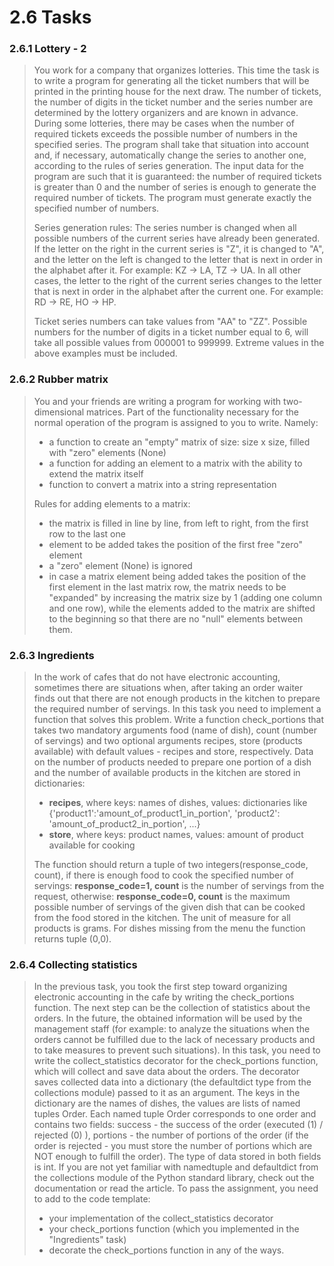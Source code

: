 # 2.6 Tasks

### 2.6.1 Lottery - 2
> You work for a company that organizes lotteries. This time the task is to write a program for generating all the ticket numbers that will be printed in the printing house for the next draw. The number of tickets, the number of digits in the ticket number and the series number are determined by the lottery organizers and are known in advance. During some lotteries, there may be cases when the number of required tickets exceeds the possible number of numbers in the specified series. The program shall take that situation into account and, if necessary, automatically change the series to another one, according to the rules of series generation. The input data for the program are such that it is guaranteed: the number of required tickets is greater than 0 and the number of series is enough to generate the required number of tickets. The program must generate exactly the specified number of numbers.
> 
> Series generation rules: The series number is changed when all possible numbers of the current series have already been generated. If the letter on the right in the current series is "Z", it is changed to "A", and the letter on the left is changed to the letter that is next in order in the alphabet after it. For example: KZ -> LA, TZ -> UA. In all other cases, the letter to the right of the current series changes to the letter that is next in order in the alphabet after the current one. For example: RD -> RE, HO -> HP.
> 
> Ticket series numbers can take values from "AA" to "ZZ". Possible numbers for the number of digits in a ticket number equal to 6, will take all possible values from 000001 to 999999. Extreme values in the above examples must be included. 

### 2.6.2 Rubber matrix
> You and your friends are writing a program for working with two-dimensional matrices. Part of the functionality necessary for the normal operation of the program is assigned to you to write. Namely:
> - a function to create an "empty" matrix of size: size x size, filled with "zero" elements (None)
> - a function for adding an element to a matrix with the ability to extend the matrix itself
> - function to convert a matrix into a string representation
>
> Rules for adding elements to a matrix:
> - the matrix is filled in line by line, from left to right, from the first row to the last one
> - element to be added takes the position of the first free "zero" element
> - a "zero" element (None) is ignored
> - in case a matrix element being added takes the position of the first element in the last matrix row, the matrix needs to be "expanded" by increasing the matrix size by 1 (adding one column and one row), while the elements added to the matrix are shifted to the beginning so that there are no "null" elements between them.

### 2.6.3 Ingredients
> In the work of cafes that do not have electronic accounting, sometimes there are situations when, after taking an order 
waiter finds out that there are not enough products in the kitchen to prepare the required number of servings. In this task you need to implement a function that solves this problem. Write a function check_portions that takes two mandatory arguments food (name of dish), count (number of servings) and two optional arguments recipes, store (products available) with default values - recipes and store, respectively. Data on the number of products needed to prepare one portion of a dish and the number of available products in the kitchen are stored in dictionaries:
> - **recipes**, where keys: names of dishes, values: dictionaries like {'product1':'amount_of_product1_in_portion', 'product2': 'amount_of_product2_in_portion', ...}
> - **store**, where keys: product names, values: amount of product available for cooking
>
> The function should return a tuple of two integers(response_code, count), if there is enough food to cook the specified number of servings: **response_code=1, count** is the number of servings from the request, otherwise: **response_code=0, count** is the maximum possible number of servings of the given dish that can be cooked from the food stored in the kitchen. The unit of measure for all products is grams. For dishes missing from the menu the function returns tuple (0,0).

### 2.6.4 Collecting statistics
> In the previous task, you took the first step toward organizing electronic accounting in the cafe by writing the check_portions function. The next step can be the collection of statistics about the orders. In the future, the obtained information will be used by the management staff (for example: to analyze the situations when the orders cannot be fulfilled due to the lack of necessary products and to take measures to prevent such situations). In this task, you need to write the collect_statistics decorator for the check_portions function, which will collect and save data about the orders.  The decorator saves collected data into a dictionary (the defaultdict type from the collections module) passed to it as an argument. The keys in the dictionary are the names of dishes, the values are lists of named tuples Order. Each named tuple Order corresponds to one order and contains two fields: success - the success of the order (executed (1) / rejected (0) ), portions - the number of portions of the order (if the order is rejected - you must store the number of portions which are NOT enough to fulfill the order). The type of data stored in both fields is int. If you are not yet familiar with namedtuple and defaultdict from the collections module of the Python standard library, check out the documentation or read the article.  To pass the assignment, you need to add to the code template:
> - your implementation of the collect_statistics decorator
> - your check_portions function (which you implemented in the "Ingredients" task)
> - decorate the check_portions function in any of the ways.

